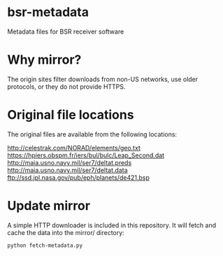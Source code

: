 # bsr-metadata
Metadata files for BSR receiver software

# Why mirror?
The origin sites filter downloads from non-US networks, use older protocols,
or they do not provide HTTPS.

# Original file locations
The original files are available from the following locations:

http://celestrak.com/NORAD/elements/geo.txt
https://hpiers.obspm.fr/iers/bul/bulc/Leap_Second.dat
http://maia.usno.navy.mil/ser7/deltat.preds
http://maia.usno.navy.mil/ser7/deltat.data
ftp://ssd.jpl.nasa.gov/pub/eph/planets/de421.bsp

# Update mirror
A simple HTTP downloader is included in this repository. It will fetch and
cache the data into the mirror/ directory:

```
python fetch-metadata.py
```

